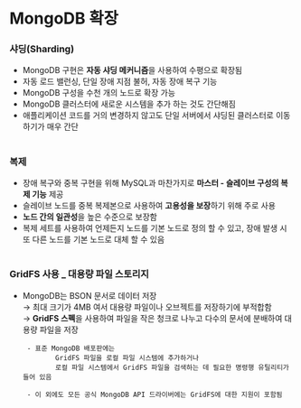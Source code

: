 # MongoDB 확장

### 샤딩(Sharding)
 - MongoDB 구현은 **자동 샤딩 메커니즘**을 사용하여 수평으로 확장됨 
 - 자동 로드 밸런싱, 단일 장애 지점 불허, 자동 장애 복구 기능
 - MongoDB 구성을 수천 개의 노드로 확장 가능 
 - MongoDB 클러스터에 새로운 시스템을 추가 하는 것도 간단해짐 
 - 애플리케이션 코드를 거의 변경하지 않고도 단일 서버에서 샤딩된 클러스터로 이동하기가 매우 간단 

#
### 복제
 - 장애 복구와 중복 구현을 위해 MySQL과 마찬가지로 **마스터 - 슬레이브 구성의 복제 기능** 제공 
 - 슬레이브 노드를 중복 복제본으로 사용하여 **고용성을 보장**하기 위해 주로 사용 
 - **노드 간의 일관성**을 높은 수준으로 보장함 
 - 복제 세트를 사용하여 언제든지 노드를 기본 노드로 정의 할 수 있고, 장애 발생 시 또 다른 노드를 기본 노드로 대체 할 수 있음 
#
### GridFS 사용 _ 대용량 파일 스토리지
 - MongoDB는 BSON 문서로 데이터 저장    
   → 최대 크기가 4MB 여서 대용량 파일이나 오브젝트를 저장하기에 부적합함       
   → **GridFS 스펙**을 사용하여 파일을 작은 청크로 나누고 다수의 문서에 분배하여 대용량 파일을 저장

        - 표준 MongoDB 배포판에는 
               GridFS 파일을 로컬 파일 시스템에 추가하거나 
               로컬 파일 시스템에서 GridFS 파일을 검색하는 데 필요한 명령행 유틸리티가 들어 있음
               
        - 이 외에도 모든 공식 MongoDB API 드라이버에는 GridFS에 대한 지원이 포함됨 

